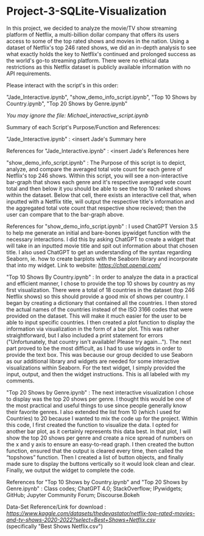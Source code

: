 # Project-3-SQLite-Visualization

In this project, we decided to analyze the movie/TV show streaming platform of Netflix, a multi-billion dollar company that offers its users
access to some of the top rated shows and movies in the nation. Using a dataset of Netflix's top 246 rated shows, we did an in-depth analysis
to see what exactly holds the key to Netflix's continued and prolonged success as the world's go-to streaming platform. 
There were no ethical data restrictions as this Netflix dataset is publicly available information with no API requirements.

Please interact with the script's in this order:

"Jade_Interactive.ipynb", 
"show_demo_info_script.ipynb", 
"Top 10 Shows by Country.ipynb", 
"Top 20 Shows by Genre.ipynb"

*You may ignore the file: Michael_interactive_script.ipynb*

Summary of each Script's Purpose/Function and References:

"Jade_Interactive.ipynb" : <insert Jade's Summary here

References for "Jade_Interactive.ipynb" : <insert Jade's References here

"show_demo_info_script.ipynb" : The Purpose of this script is to depict, analyze, and compare the averaged total vote count for each genre of Netflix's top 246 shows.
Within this script, you will see a non-interactive bar-graph that shows each genre and it's respective averaged vote count total and then below it you should be able 
to see the top 10 ranked shows within the dataset. Below that cell, there exists an interactive cell that, when inputted with a Netflix title, will output the respective
title's information and the aggregated total vote count that respective show recieved; then the user can compare that to the bar-graph above. 

References for "show_demo_info_script.ipynb" : I used ChatGPT Version 3.5 to help me generate an initial and bare-bones ipywidget function with the necessary interactions. I did this by asking ChatGPT to create a widget that will take in an inputted movie title 
and spit out information about that chosen title. I also used ChatGPT to get an understanding of the syntax regarding Seaborn, ie. how to create barplots
with the Seaborn library and incorporate that into my widget. Link to website: *https://chat.openai.com/*

"Top 10 Shows By Country.ipynb" : In order to analyze the data in a practical and efficient manner, I chose to provide the top 10 shows by country as my first visualization. There were a total of 18 countries in the dataset (top 246 Netflix shows) so this should provide a good mix of shows per country. I began by creating a dictionary that contained all the countries. I then stored the actual names of the countries instead of the ISO 3166 codes that were provided on the dataset. This will make it much easier for the user to be able to input specific countries.
  I then created a plot function to display the information via visualization in the form of a bar plot. This was rather straightforward, but I also included a print statement for errors ("Unfortunately, that country isn't available! Please try again...").
  The next part proved to be the most difficult, as I had to use widgets in order to provide the text box. This was because our group decided to use Seaborn as our additional library and widgets are needed for some interactive visualizations within Seaborn. For the text widget, I simply provided the input, output, and then the widget instructions. This is all labeled with my comments.

"Top 20 Shows by Genre.ipynb" : The next interactive visualization I chose to display was the top 20 shows per genre. I thought this would be one of the most practical and useful things to use since people generally know their favorite genres. I also extended the list from 10 (which I used for Countries) to 20 because I wanted to mix the code up for the project. Within this code, I first created the function to visualize the data. I opted for another bar plot, as it certainly represents this data best. In that plot, I will show the top 20 shows per genre and create a nice spread of numbers on the x and y axis to ensure an easy-to-read graph.
  I then created the button function, ensured that the output is cleared every time, then called the “topshows” function. Then I created a list of button objects, and finally made sure to display the buttons vertically so it would look clean and clear. Finally, we output the widget to complete the code.


References for "Top 10 Shows by Country.ipynb" and "Top 20 Shows by Genre.ipynb" : Class codes; ChatGPT 4.0; StackOverflow; IPywidgets; GitHub; Jupyter Community Forum; Discourse.Bokeh


Data-Set Reference/Link for download : *https://www.kaggle.com/datasets/thedevastator/netflix-top-rated-movies-and-tv-shows-2020-2022?select=Best+Shows+Netflix.csv*  
(specifically "Best Shows Netflix.csv")
